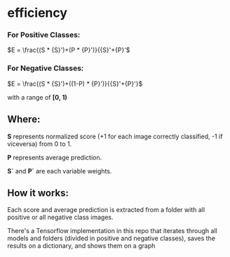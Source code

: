 # efficiency

### For Positive Classes:
$E = \frac{(S * {S}')+(P * {P}')}{{S}'+{P}'$

### For Negative Classes:
$E = \frac{(S * {S}')+((1-P) * {P}')}{{S}'+{P}'}$

with a range of **[0, 1)**

## **Where:**

**S** represents normalized score (+1 for each image correctly classified, -1 if viceversa) from 0 to 1.

**P** represents average prediction.

**S´** and **P´** are each variable weights.

## **How it works:**

Each score and average prediction is extracted from a folder with all positive or all negative class images. 

There's a Tensorflow implementation in this repo that iterates through all models and folders (divided in positive and negative classes), saves the results on a dictionary, and shows them on a graph
